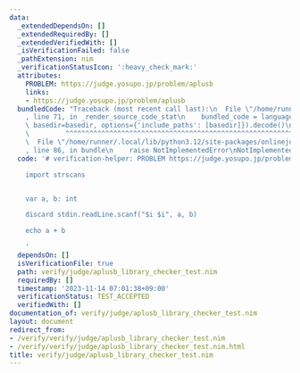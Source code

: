 ```yaml
---
data:
  _extendedDependsOn: []
  _extendedRequiredBy: []
  _extendedVerifiedWith: []
  _isVerificationFailed: false
  _pathExtension: nim
  _verificationStatusIcon: ':heavy_check_mark:'
  attributes:
    PROBLEM: https://judge.yosupo.jp/problem/aplusb
    links:
    - https://judge.yosupo.jp/problem/aplusb
  bundledCode: "Traceback (most recent call last):\n  File \"/home/runner/.local/lib/python3.12/site-packages/onlinejudge_verify/documentation/build.py\"\
    , line 71, in _render_source_code_stat\n    bundled_code = language.bundle(stat.path,\
    \ basedir=basedir, options={'include_paths': [basedir]}).decode()\n          \
    \         ^^^^^^^^^^^^^^^^^^^^^^^^^^^^^^^^^^^^^^^^^^^^^^^^^^^^^^^^^^^^^^^^^^^^^^^^^^^^^^^^^\n\
    \  File \"/home/runner/.local/lib/python3.12/site-packages/onlinejudge_verify/languages/nim.py\"\
    , line 86, in bundle\n    raise NotImplementedError\nNotImplementedError\n"
  code: '# verification-helper: PROBLEM https://judge.yosupo.jp/problem/aplusb

    import strscans


    var a, b: int

    discard stdin.readLine.scanf("$i $i", a, b)

    echo a + b

    '
  dependsOn: []
  isVerificationFile: true
  path: verify/judge/aplusb_library_checker_test.nim
  requiredBy: []
  timestamp: '2023-11-14 07:01:38+09:00'
  verificationStatus: TEST_ACCEPTED
  verifiedWith: []
documentation_of: verify/judge/aplusb_library_checker_test.nim
layout: document
redirect_from:
- /verify/verify/judge/aplusb_library_checker_test.nim
- /verify/verify/judge/aplusb_library_checker_test.nim.html
title: verify/judge/aplusb_library_checker_test.nim
---
```

